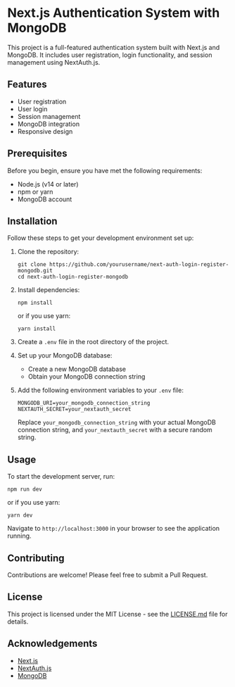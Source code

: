 # Next.js Authentication System with MongoDB

This project is a full-featured authentication system built with Next.js and MongoDB. It includes user registration, login functionality, and session management using NextAuth.js.

## Features

- User registration
- User login
- Session management
- MongoDB integration
- Responsive design

## Prerequisites

Before you begin, ensure you have met the following requirements:

- Node.js (v14 or later)
- npm or yarn
- MongoDB account

## Installation

Follow these steps to get your development environment set up:

1. Clone the repository:
   ```
   git clone https://github.com/yourusername/next-auth-login-register-mongodb.git
   cd next-auth-login-register-mongodb
   ```

2. Install dependencies:
   ```
   npm install
   ```
   or if you use yarn:
   ```
   yarn install
   ```

3. Create a `.env` file in the root directory of the project.

4. Set up your MongoDB database:
   - Create a new MongoDB database
   - Obtain your MongoDB connection string

5. Add the following environment variables to your `.env` file:
   ```
   MONGODB_URI=your_mongodb_connection_string
   NEXTAUTH_SECRET=your_nextauth_secret
   ```
   Replace `your_mongodb_connection_string` with your actual MongoDB connection string, and `your_nextauth_secret` with a secure random string.

## Usage

To start the development server, run:

```
npm run dev
```
or if you use yarn:
```
yarn dev
```

Navigate to `http://localhost:3000` in your browser to see the application running.

## Contributing

Contributions are welcome! Please feel free to submit a Pull Request.

## License

This project is licensed under the MIT License - see the [LICENSE.md](LICENSE.md) file for details.

## Acknowledgements

- [Next.js](https://nextjs.org/)
- [NextAuth.js](https://next-auth.js.org/)
- [MongoDB](https://www.mongodb.com/)
